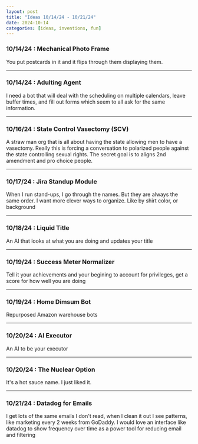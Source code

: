 ```yaml
---
layout: post
title: "Ideas 10/14/24 - 10/21/24"
date: 2024-10-14
categories: [ideas, inventions, fun]
---
```




### 10/14/24 : Mechanical Photo Frame
You put postcards in it and it flips through them displaying them.

---

### 10/14/24 : Adulting Agent
I need a bot that will deal with the scheduling on multiple calendars, leave buffer times, and fill out forms which seem to all ask for the same information.

---

### 10/16/24 : State Control Vasectomy (SCV)
A straw man org that is all about having the state allowing men to have a vasectomy. Really this is forcing a conversation to polarized people against the state controlling sexual rights. The secret goal is to aligns 2nd amendment and pro choice people.

---

### 10/17/24 : Jira Standup Module
When I run stand-ups, I go through the names. But they are always the same order. I want more clever ways to organize. Like by shirt color, or background

---

### 10/18/24 : Liquid Title
An AI that looks at what you are doing and updates your title

---

### 10/19/24 : Success Meter Normalizer
Tell it your achievements and your begining to account for privileges, get a score for how well you are doing

---

### 10/19/24 : Home Dimsum Bot
Repurposed Amazon warehouse bots

---

### 10/20/24 : AI Executor
An AI to be your executor

---

### 10/20/24 : The Nuclear Option
It's a hot sauce name. I just liked it.

---

### 10/21/24 : Datadog for Emails
I get lots of the same emails I don't read, when I clean it out I see patterns, like marketing every 2 weeks from GoDaddy. I would love an interface like datadog to show frequency over time as a power tool for reducing email and filtering
